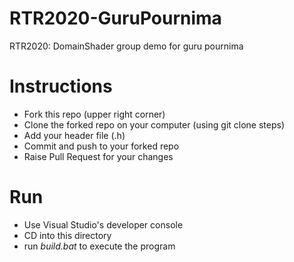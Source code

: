 # RTR2020-GuruPournima
RTR2020: DomainShader group demo for guru pournima

# Instructions
- Fork this repo (upper right corner)
- Clone the forked repo on your computer (using git clone steps)
- Add your header file (.h)
- Commit and push to your forked repo
- Raise Pull Request for your changes

# Run
- Use Visual Studio's developer console
- CD into this directory
- run *build.bat* to execute the program

